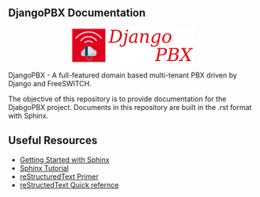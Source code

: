 
DjangoPBX Documentation
--------------------------------------
<p align="center">
  <img src="https://raw.githubusercontent.com/DjangoPBX/djangopbx-docs/master/docs/_static/images/logo.png" alt="DjangoPBX Logo"/>
</p>

DjangoPBX - A full-featured domain based multi-tenant PBX driven by Django and FreeSWITCH.

The objective of this repository is to provide documentation for the DjabgoPBX project.
Documents in this repository are built in the .rst format with Sphinx.

## Useful Resources
 - [Getting Started with Sphinx](https://docs.readthedocs.io/en/stable/intro/getting-started-with-sphinx.html)
 - [Sphinx Tutorial](https://www.sphinx-doc.org/en/master/tutorial/index.html)
 - [reStructuredText Primer](https://www.sphinx-doc.org/en/master/usage/restructuredtext/basics.html)
 - [reStructedText Quick refernce](https://docutils.sourceforge.io/docs/user/rst/quickref.html)
